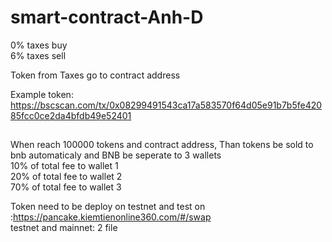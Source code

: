 # smart-contract-Anh-D

0% taxes buy  
6% taxes sell

Token from Taxes go to contract address

Example token:</br>
https://bscscan.com/tx/0x08299491543ca17a583570f64d05e91b7b5fe42085fcc0ce2da4bfdb49e52401

## 
When reach 100000 tokens and contract address, Than tokens be sold to bnb automaticaly and BNB be seperate to 3 wallets</br>
 10% of total fee to wallet 1</br>
 20% of total fee to wallet 2</br>
 70% of total fee to wallet 3</br>

Token need to be deploy on testnet and test on :https://pancake.kiemtienonline360.com/#/swap</br>
testnet and mainnet: 2 file
